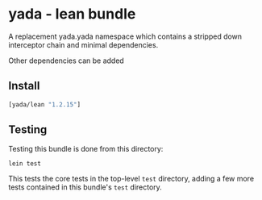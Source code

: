 # yada - lean bundle

A replacement yada.yada namespace which contains a stripped down
interceptor chain and minimal dependencies.

Other dependencies can be added

## Install

```clojure
[yada/lean "1.2.15"]
```

## Testing

Testing this bundle is done from this directory:

    lein test

This tests the core tests in the top-level `test` directory, adding a
few more tests contained in this bundle's `test` directory.
